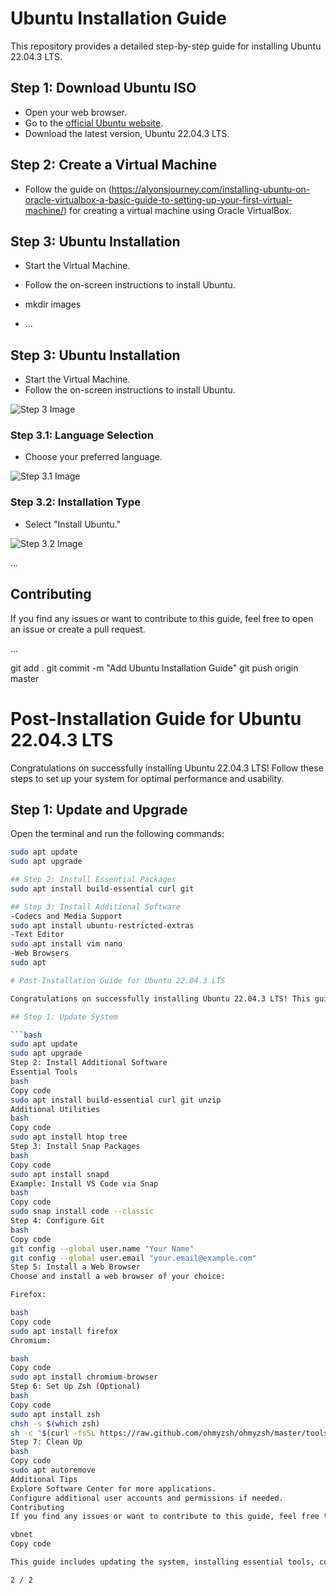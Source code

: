 # Ubuntu Installation Guide

This repository provides a detailed step-by-step guide for installing Ubuntu 22.04.3 LTS.

## Step 1: Download Ubuntu ISO

- Open your web browser.
- Go to the [official Ubuntu website](https://ubuntu.com/download).
- Download the latest version, Ubuntu 22.04.3 LTS.

## Step 2: Create a Virtual Machine

- Follow the guide on (https://alyonsjourney.com/installing-ubuntu-on-oracle-virtualbox-a-basic-guide-to-setting-up-your-first-virtual-machine/) for creating a virtual machine using Oracle VirtualBox.

## Step 3: Ubuntu Installation

- Start the Virtual Machine.
- Follow the on-screen instructions to install Ubuntu.

- mkdir images

- ...

## Step 3: Ubuntu Installation

- Start the Virtual Machine.
- Follow the on-screen instructions to install Ubuntu.

![Step 3 Image](images/step3.png)

### Step 3.1: Language Selection

- Choose your preferred language.

![Step 3.1 Image](images/step3.1.png)

### Step 3.2: Installation Type

- Select "Install Ubuntu."

![Step 3.2 Image](images/step3.2.png)

...

## Contributing

If you find any issues or want to contribute to this guide, feel free to open an issue or create a pull request.

...

git add .
git commit -m "Add Ubuntu Installation Guide"
git push origin master


# Post-Installation Guide for Ubuntu 22.04.3 LTS

Congratulations on successfully installing Ubuntu 22.04.3 LTS! Follow these steps to set up your system for optimal performance and usability.

## Step 1: Update and Upgrade

Open the terminal and run the following commands:

```bash
sudo apt update
sudo apt upgrade

## Step 2: Install Essential Packages
sudo apt install build-essential curl git

## Step 3: Install Additional Software
-Codecs and Media Support
sudo apt install ubuntu-restricted-extras
-Text Editor
sudo apt install vim nano
-Web Browsers
sudo apt

# Post-Installation Guide for Ubuntu 22.04.3 LTS

Congratulations on successfully installing Ubuntu 22.04.3 LTS! This guide will help you set up your system and install essential software.

## Step 1: Update System

```bash
sudo apt update
sudo apt upgrade
Step 2: Install Additional Software
Essential Tools
bash
Copy code
sudo apt install build-essential curl git unzip
Additional Utilities
bash
Copy code
sudo apt install htop tree
Step 3: Install Snap Packages
bash
Copy code
sudo apt install snapd
Example: Install VS Code via Snap
bash
Copy code
sudo snap install code --classic
Step 4: Configure Git
bash
Copy code
git config --global user.name "Your Name"
git config --global user.email "your.email@example.com"
Step 5: Install a Web Browser
Choose and install a web browser of your choice:

Firefox:

bash
Copy code
sudo apt install firefox
Chromium:

bash
Copy code
sudo apt install chromium-browser
Step 6: Set Up Zsh (Optional)
bash
Copy code
sudo apt install zsh
chsh -s $(which zsh)
sh -c "$(curl -fsSL https://raw.github.com/ohmyzsh/ohmyzsh/master/tools/install.sh)"
Step 7: Clean Up
bash
Copy code
sudo apt autoremove
Additional Tips
Explore Software Center for more applications.
Configure additional user accounts and permissions if needed.
Contributing
If you find any issues or want to contribute to this guide, feel free to open an issue or create a pull request.

vbnet
Copy code

This guide includes updating the system, installing essential tools, configuring Git, installing a web browser, setting up Zsh (optional), and performing clean-up tasks. Adjust the software and steps based on your preferences and the needs of your target audience.

2 / 2




